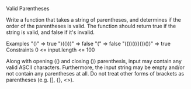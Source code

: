 Valid Parentheses

Write a function that takes a string of parentheses, and determines if the order of the parentheses is valid. 
The function should return true if the string is valid, and false if it's invalid.

Examples
"()"              =>  true
")(()))"          =>  false
"("               =>  false
"(())((()())())"  =>  true
Constraints
0 <= input.length <= 100

Along with opening (() and closing ()) parenthesis, input may contain any valid ASCII characters. 
Furthermore, the input string may be empty and/or not contain any parentheses at all. 
Do not treat other forms of brackets as parentheses (e.g. [], {}, <>).
